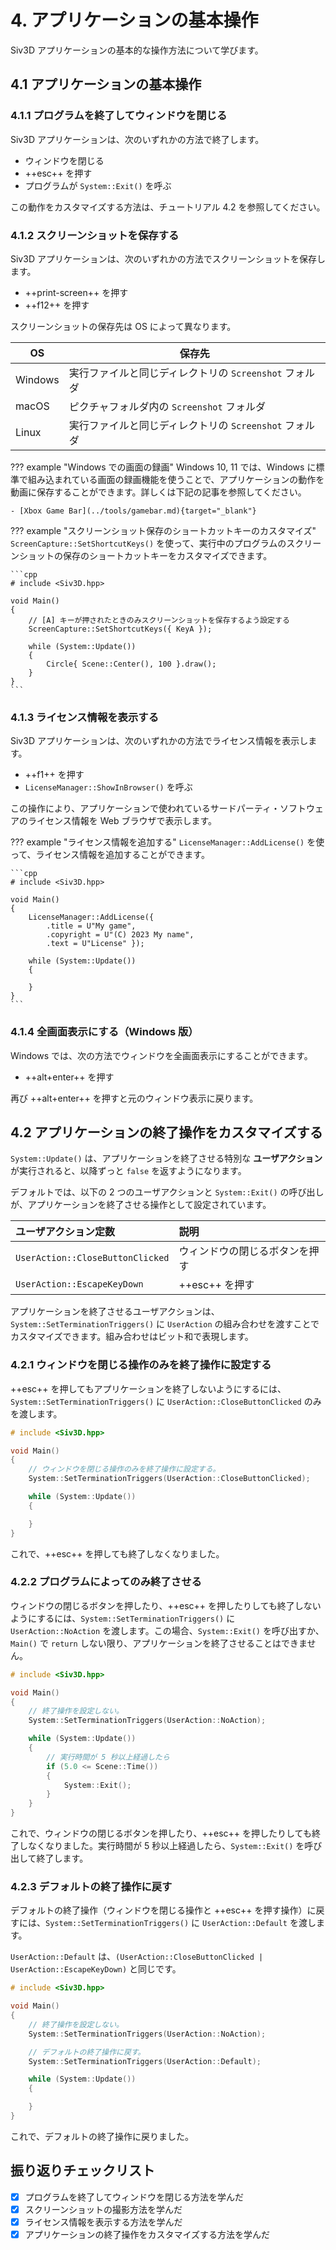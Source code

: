 # 4. アプリケーションの基本操作
Siv3D アプリケーションの基本的な操作方法について学びます。

## 4.1 アプリケーションの基本操作

### 4.1.1 プログラムを終了してウィンドウを閉じる
Siv3D アプリケーションは、次のいずれかの方法で終了します。

- ウィンドウを閉じる
- ++esc++ を押す
- プログラムが `System::Exit()` を呼ぶ

この動作をカスタマイズする方法は、チュートリアル 4.2 を参照してください。

### 4.1.2 スクリーンショットを保存する
Siv3D アプリケーションは、次のいずれかの方法でスクリーンショットを保存します。

- ++print-screen++ を押す
- ++f12++ を押す

スクリーンショットの保存先は OS によって異なります。

| OS | 保存先 |
| --- | --- |
| Windows | 実行ファイルと同じディレクトリの `Screenshot` フォルダ |
| macOS | ピクチャフォルダ内の `Screenshot` フォルダ |
| Linux | 実行ファイルと同じディレクトリの `Screenshot` フォルダ |

??? example "Windows での画面の録画"
	Windows 10, 11 では、Windows に標準で組み込まれている画面の録画機能を使うことで、アプリケーションの動作を動画に保存することができます。詳しくは下記の記事を参照してください。
	
	- [Xbox Game Bar](../tools/gamebar.md){target="_blank"}


??? example "スクリーンショット保存のショートカットキーのカスタマイズ"
	`ScreenCapture::SetShortcutKeys()` を使って、実行中のプログラムのスクリーンショットの保存のショートカットキーをカスタマイズできます。

	```cpp
	# include <Siv3D.hpp>

	void Main()
	{
		// [A] キーが押されたときのみスクリーンショットを保存するよう設定する
		ScreenCapture::SetShortcutKeys({ KeyA });

		while (System::Update())
		{
			Circle{ Scene::Center(), 100 }.draw();
		}
	}
	```


### 4.1.3 ライセンス情報を表示する
Siv3D アプリケーションは、次のいずれかの方法でライセンス情報を表示します。

- ++f1++ を押す
- `LicenseManager::ShowInBrowser()` を呼ぶ

この操作により、アプリケーションで使われているサードパーティ・ソフトウェアのライセンス情報を Web ブラウザで表示します。

??? example "ライセンス情報を追加する"
	`LicenseManager::AddLicense()` を使って、ライセンス情報を追加することができます。

	```cpp
	# include <Siv3D.hpp>

	void Main()
	{
		LicenseManager::AddLicense({
			.title = U"My game",
			.copyright = U"(C) 2023 My name",
			.text = U"License" });

		while (System::Update())
		{

		}
	}
	```

### 4.1.4 全画面表示にする（Windows 版）
Windows では、次の方法でウィンドウを全画面表示にすることができます。

- ++alt+enter++ を押す

再び ++alt+enter++ を押すと元のウィンドウ表示に戻ります。


## 4.2 アプリケーションの終了操作をカスタマイズする
`System::Update()` は、アプリケーションを終了させる特別な **ユーザアクション** が実行されると、以降ずっと `false` を返すようになります。

デフォルトでは、以下の 2 つのユーザアクションと `System::Exit()` の呼び出しが、アプリケーションを終了させる操作として設定されています。

| ユーザアクション定数 | 説明 |
|:--|:--|
| `UserAction::CloseButtonClicked` | ウィンドウの閉じるボタンを押す |
| `UserAction::EscapeKeyDown` | ++esc++ を押す |

アプリケーションを終了させるユーザアクションは、`System::SetTerminationTriggers()` に `UserAction` の組み合わせを渡すことでカスタマイズできます。組み合わせはビット和で表現します。

### 4.2.1 ウィンドウを閉じる操作のみを終了操作に設定する
++esc++ を押してもアプリケーションを終了しないようにするには、`System::SetTerminationTriggers()` に `UserAction::CloseButtonClicked` のみを渡します。

```cpp hl_lines="5-6"
# include <Siv3D.hpp>

void Main()
{
	// ウィンドウを閉じる操作のみを終了操作に設定する。
	System::SetTerminationTriggers(UserAction::CloseButtonClicked);

	while (System::Update())
	{

	}
}
```

これで、++esc++ を押しても終了しなくなりました。


### 4.2.2 プログラムによってのみ終了させる
ウィンドウの閉じるボタンを押したり、++esc++ を押したりしても終了しないようにするには、`System::SetTerminationTriggers()` に `UserAction::NoAction` を渡します。この場合、`System::Exit()` を呼び出すか、`Main()` で `return` しない限り、アプリケーションを終了させることはできません。

```cpp hl_lines="5-6"
# include <Siv3D.hpp>

void Main()
{
	// 終了操作を設定しない。
	System::SetTerminationTriggers(UserAction::NoAction);

	while (System::Update())
	{
		// 実行時間が 5 秒以上経過したら
		if (5.0 <= Scene::Time())
		{
			System::Exit();
		}
	}
}
```

これで、ウィンドウの閉じるボタンを押したり、++esc++ を押したりしても終了しなくなりました。実行時間が 5 秒以上経過したら、`System::Exit()` を呼び出して終了します。


### 4.2.3 デフォルトの終了操作に戻す
デフォルトの終了操作（ウィンドウを閉じる操作と ++esc++ を押す操作）に戻すには、`System::SetTerminationTriggers()` に `UserAction::Default` を渡します。

`UserAction::Default` は、`(UserAction::CloseButtonClicked | UserAction::EscapeKeyDown)` と同じです。

```cpp hl_lines="8-9"
# include <Siv3D.hpp>

void Main()
{
	// 終了操作を設定しない。
	System::SetTerminationTriggers(UserAction::NoAction);

	// デフォルトの終了操作に戻す。
	System::SetTerminationTriggers(UserAction::Default);

	while (System::Update())
	{

	}
}
```

これで、デフォルトの終了操作に戻りました。


## 振り返りチェックリスト
- [x] プログラムを終了してウィンドウを閉じる方法を学んだ
- [x] スクリーンショットの撮影方法を学んだ
- [x] ライセンス情報を表示する方法を学んだ
- [x] アプリケーションの終了操作をカスタマイズする方法を学んだ
